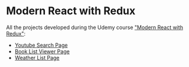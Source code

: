 # Modern React with Redux
All the projects developed during the Udemy course ["Modern React with Redux"](https://www.udemy.com/react-redux/):

- [Youtube Search Page](./Youtube-Simple-Search)
- [Book List Viewer Page](./Book-List-Viewer)
- [Weather List Page](./Weather-App)